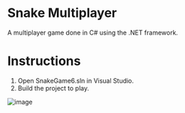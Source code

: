 # Snake Multiplayer
A multiplayer game done in C# using the .NET framework.

# Instructions
1. Open SnakeGame6.sln in Visual Studio.
2. Build the project to play.

![image](https://github.com/user-attachments/assets/edd3b059-bf3c-4b1c-b249-06876ec950e0)
